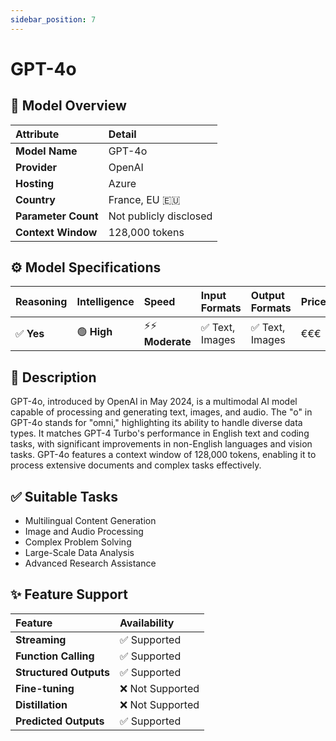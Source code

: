 ```yaml
---
sidebar_position: 7
---
```


# GPT-4o

## 🚀 Model Overview

| Attribute           | Detail                             |
| :------------------ | :--------------------------------- |
| **Model Name**      | GPT-4o                             |
| **Provider**        | OpenAI                             |
| **Hosting**         | Azure                              |
| **Country**         | France, EU 🇪🇺                 |
| **Parameter Count** | Not publicly disclosed             |
| **Context Window**  | 128,000 tokens                     |

## ⚙️ Model Specifications

| Reasoning | Intelligence | Speed          | Input Formats                      | Output Formats                     | Price             |
| :-------- | :----------- | :------------- | :--------------------------------- | :--------------------------------- | :---------------- |
| ✅ **Yes**| 🟢 **High**  | ⚡⚡ **Moderate**| ✅ Text, Images      | ✅ Text, Images             | €€€      |

## 📝 Description

GPT-4o, introduced by OpenAI in May 2024, is a multimodal AI model capable of processing and generating text, images, and audio. The "o" in GPT-4o stands for "omni," highlighting its ability to handle diverse data types. It matches GPT-4 Turbo's performance in English text and coding tasks, with significant improvements in non-English languages and vision tasks. GPT-4o features a context window of 128,000 tokens, enabling it to process extensive documents and complex tasks effectively.  

## ✅ Suitable Tasks

- Multilingual Content Generation
- Image and Audio Processing
- Complex Problem Solving
- Large-Scale Data Analysis
- Advanced Research Assistance

## ✨ Feature Support

| Feature                | Availability     |
| :--------------------- | :--------------- |
| **Streaming**          | ✅ Supported     |
| **Function Calling**   | ✅ Supported     |
| **Structured Outputs** | ✅ Supported     |
| **Fine-tuning**        | ❌ Not Supported |
| **Distillation**       | ❌ Not Supported |
| **Predicted Outputs**  | ✅ Supported     |
